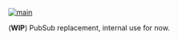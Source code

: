 [![main](https://github.com/alphauslabs/pubsub/actions/workflows/main.yml/badge.svg)](https://github.com/alphauslabs/pubsub/actions/workflows/main.yml)


(**WIP**) PubSub replacement, internal use for now.

